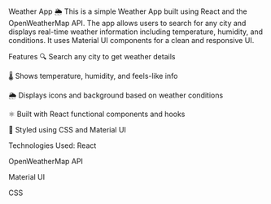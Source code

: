 Weather App 🌦️
This is a simple Weather App built using React and the OpenWeatherMap API. The app allows users to search for any city and displays real-time weather information including temperature, humidity, and conditions. It uses Material UI components for a clean and responsive UI.

Features
🔍 Search any city to get weather details

🌡️ Shows temperature, humidity, and feels-like info

🌦️ Displays icons and background based on weather conditions

⚛️ Built with React functional components and hooks

🎨 Styled using CSS and Material UI


Technologies Used:
React

OpenWeatherMap API

Material UI

CSS
